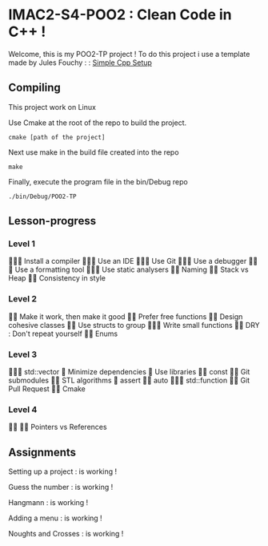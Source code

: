 # IMAC2-S4-POO2 : Clean Code in C++ !

Welcome, this is my POO2-TP project !
To do this project i use a template made by Jules Fouchy :
: [Simple Cpp Setup](https://github.com/JulesFouchy/Simple-Cpp-Setup.git)


## Compiling
This project work on Linux

Use Cmake at the root of the repo to build the project.
```
cmake [path of the project]
```

Next use make in the build file created into the repo
```
make
```

Finally, execute the program file in the bin/Debug repo
```
./bin/Debug/POO2-TP
```

## Lesson-progress

### Level 1

:blue_book::blue_book::blue_book: Install a compiler
:blue_book::blue_book::blue_book: Use an IDE
:blue_book::blue_book::blue_book: Use Git
:blue_book::blue_book::blue_book: Use a debugger
:blue_book::blue_book::blue_book: Use a formatting tool
:blue_book::blue_book::blue_book: Use static analysers
:blue_book::blue_book: Naming
:blue_book::blue_book: Stack vs Heap
:blue_book::blue_book: Consistency in style

### Level 2

:blue_book::blue_book: Make it work, then make it good
:blue_book::blue_book: Prefer free functions
:blue_book::blue_book: Design cohesive classes
:blue_book::blue_book: Use structs to group
:blue_book::blue_book::blue_book: Write small functions
:blue_book::blue_book: DRY : Don't repeat yourself
:blue_book::blue_book: Enums

### Level 3

:blue_book::blue_book::blue_book: std::vector
:blue_book: Minimize dependencies
:blue_book: Use libraries
:blue_book::blue_book: const
:blue_book::blue_book: Git submodules
:blue_book::blue_book: STL algorithms
:blue_book: assert
:blue_book::blue_book: auto
:blue_book::blue_book::blue_book: std::function
:blue_book::blue_book: Git Pull Request
:blue_book::blue_book: Cmake

### Level 4

:blue_book::blue_book: <random>
:blue_book::blue_book: Pointers vs References


## Assignments

Setting up a project : is working !

Guess the number : is working !

Hangmann : is working !

Adding a menu : is working !

Noughts and Crosses : is working !